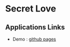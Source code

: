 # Secret Love

## Applications Links
- Demo : [github pages](https://robincoma.github.io/secret-love-front/#/)
